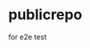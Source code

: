 # publicrepo
for e2e test
































































































































































































































































































































































































































































































































































































































































































































































































































































































































































































































































































































































































































































































































































































































































































































































































































































































































































































































































































































































































































































































































































































































































































































































































































































































































































































































































































































































































































































































































































































